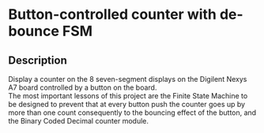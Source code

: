 # Button-controlled counter with de-bounce FSM
## Description
Display a counter on the 8 seven-segment displays on the Digilent Nexys A7 board controlled by a button on the board.  
The most important lessons of this project are the Finite State Machine to be designed to prevent that at every button push the counter goes up by more than one count consequently to the bouncing effect of the button, and the Binary Coded Decimal counter module.
